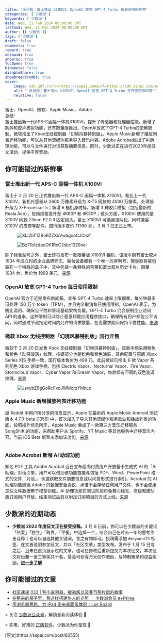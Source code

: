 ```yaml
---
title: '派早报：富士推出 X100VI、OpenAI 放宽 GPT-4 Turbo 每日使用限制等'
categories: ['少数派']
keywords: ['少数派']
date: Wed, 21 Feb 2024 00:00:00 GMT
lastmod: Wed, 21 Feb 2024 00:00:00 GMT
author: [['少数派']]
tags: ['少数派']
draft: false 
comments: true
reward: true 
mermaid: true 
showToc: true 
TocOpen: true 
hidemeta: false 
disableShare: true 
showbreadcrumbs: true 
cover:
    image: cdn.g0f.cn/?r=https://sspai.com&url=https://cdn.sspai.com/editor/u_/cnadvulb34tenbpc0pcg?imageView2/2/w/1120/q/90/interlace/1/ignore-error/1
    alt: "'派早报：富士推出 X100VI、OpenAI 放宽 GPT-4 Turbo 每日使用限制等'"
    relative: false
---
```


<div>

<div> 富士、OpenAI、微软、Apple Music、Adobe<br/>
总结:<br/>
富士推出新一代APS-C画幅一体机X100VI，提升了传感器和处理器性能，新增了防抖和胶片模拟功能，还有限量版推出。OpenAI放宽了GPT-4 Turbo的使用限制。微软推出了Xbox无线控制器「幻境风暴特别版」。Apple Music新增了播放列表迁移功能，可以从其他流媒体服务导入音乐内容。Adobe Acrobat推出了AI助理功能，可以与文件进行对话获取摘要信息。同时，少数派正在进行2023年度征文活动，提供丰厚奖励。 <div>
<h2>你可能错过的新鲜事</h2><h3>富士推出新一代 APS-C 画幅一体机 X100VI</h3><p>富士于 2 月 20 日正式推出新一代 APS-C 画幅一体机 X100VI。相比上一代 X100V，新机传感器从 2600 万像素升级为 X-T5 同款的 4000 万像素，处理器升级为 X-Processor 5；新增 6 档机身防抖，新增 3 种胶片模拟（包括最新的 Reala Ace），视频规格提升至 4K60P 和 6K30P；镜头方面，X100VI 使用的是 X100V 同款 23mm F2.0 II 固定镜头。富士 X100VI 可选黑银两色，同时兼容 X100V 的皮套等配件，国行版本定价 11390 元， 3 月 1 日正式上市。</p><figure class="image ss-img-wrapper"><img alt="XIJZbT1ZBoRZZXxVwbgcoCJCnzf" src="cdn.g0f.cn/?r=https://sspai.com&url=https://cdn.sspai.com/editor/u_/cnadvulb34tenbpc0pcg?imageView2/2/w/1120/q/90/interlace/1/ignore-error/1"/></figure><figure class="image ss-img-wrapper"><img alt="Bz71b1zdaoOK1RxC2sbc13Z8neI" src="cdn.g0f.cn/?r=https://sspai.com&url=https://cdn.sspai.com/editor/u_/cnadvutb34tenbpc0pd0?imageView2/2/w/1120/q/90/interlace/1/ignore-error/1"/></figure><p>除了标准型号之外，富士还将发布一款限量版 X100VI 相机，该版本刻有富士胶片 1934 年成立时的企业品牌标志，每台设备都有一个唯一的序列号，限量款将被包装在一个特殊的盒子中，其中包括一条特殊的背带和富士胶片历史卡片。限量 1934 台，售价为 1999 美元。<a href="https://m.ithome.com/html/751018.htm">来源</a></p><h3>OpenAI 放宽 GPT-4 Turbo 每日使用限制</h3><p>OpenAI 官方于近期发布新闻稿，宣布 GPT-4 Turbo 速率上限翻番，每分钟最多可处理 150 万个 token（TPM），并且完全取消每日使用限制。OpenAI 表示，为防止滥用、确保公平性和管理基础架构负载，GPT-4 Turbo 仍会限制企业访问 API 的速率，这种限制可以防止恶意超载应用程序接口，确保所有用户都能公平访问，同时通过节流指定时间内允许的请求数量，在高需求期间保持平稳性能。<a href="https://www.pingwest.com/w/292580">来源</a></p><h3>微软 Xbox 无线控制器「幻境风暴特别版」国行开售</h3><p>微软于 2 月 20 日发售 Xbox 无线控制器「幻境风暴特别版」，该款手柄采用粉色和紫色「动感漩涡」纹理，按键部分也是粉色和紫色涂装，其余配置与原版 Xbox Series X|S 手柄一致，国行版本售价为 499 元。此前微软已推出 6 款 Vapor 系列配色 Xbox 游戏手柄，包括 Electric Vapor、Nocturnal Vapor、Fire Vapor、Stormcloud Vapor、Cyber Vapor 和 Dream Vapor，每款都有不同的双色漩涡纹理。<a href="https://m.ithome.com/html/751019.htm">来源</a></p><figure class="image ss-img-wrapper"><img alt="JsvybZ6gGoRcl1xdJWMcrzYMnLc" src="cdn.g0f.cn/?r=https://sspai.com&url=https://cdn.sspai.com/editor/u_/cnadvv5b34tenbpc0pdg?imageView2/2/w/1120/q/90/interlace/1/ignore-error/1"/></figure><h3>Apple Music 新增播放列表迁移功能</h3><p>据 Reddit 中用户所分享的信息显示，Apple 在最新的 Apple Music Android 测试版本 4.7.0-beta (1359) 中，首次加入了导入其他流媒体服务歌曲和播放列表的功能。按照操作信息所示，Apple Music 集成了一款第三方音乐迁移服务 SongShift 的功能，来帮助用户从 Spotify、YT Music 等其他服务中迁移音乐内容。当前 iOS Beta 版暂未添加该功能。<a href="https://www.reddit.com/r/AppleMusic/comments/1at8g93/apple_music_470beta_1359_for_android_apple/#iossharentf">来源</a></p><figure class="ss-imgRows"><img alt="" src="cdn.g0f.cn/?r=https://sspai.com&url=https://cdn.sspai.com/2024/02/21/86afab8a7130dbe4c173032d244c1264.png?imageView2/2/w/1120/q/90/interlace/1/ignore-error/1"/><img alt="" src="cdn.g0f.cn/?r=https://sspai.com&url=https://cdn.sspai.com/2024/02/21/42082c7cf0070f9b81c9e43133784ed6.png?imageView2/2/w/1120/q/90/interlace/1/ignore-error/1"/></figure><h3>Adobe Acrobat 新增 AI 助理功能</h3><p>知名 PDF 工具 Adobe Acrobat 近日宣布面向付费用户开放基于生成式 AI 的「AI 助理」对话引擎，用户可以借助该功能直接与包括 PDF、Word、PowerPoint 格式的文件「对话」，快速获取文件摘要信息或以问答形式进行索引，Acrobat 的 AI 助理功能遵循 Adobe 的数据安全协议，承诺不会存储任何用户文件、也不会使用这些文件数据用于模型训练。AI 助理功能在测试阶段将免费向标准、高级和团队版订阅用户开放，结束测试后将以附加订阅项目的方式上线。<a href="https://www.theverge.com/2024/2/20/24077217/adobe-acrobat-generative-ai-assistant-chatbot-pdf-document">来源</a></p><h2>少数派的近期动态</h2><ul><li><strong>少数派 2023 年度征文正在接受投稿。</strong>3 月 8 日前，你可以在少数派的关键词「热爱」「独立」「跨界」「平衡」中选择一个，结合自己在过去一年的思考作出诠释；也可以自选其他关键词，言之有物即可。投稿需添加 <code>#keyword23</code> 标签、在文首说明参加征文，并以「社区文章」类型发布。发布于 1 月 15 日或之后、且未在首页展示过的文章，也可在修改后重新提交为本次征文。本次征文将设置一至三等奖共十名，最高可获得万元创作激励，及特制徽章和权益奖励。<a href="https://sspai.com/post/86409"><strong>进一步了解</strong></a></li></ul><h2>你可能错过的文章</h2><ul><li><a href="https://sspai.com/post/86538">社区速递 032 | 写小说利器、被盗版以及春节照片后的故事</a></li><li><a href="https://sspai.com/prime/story/lighting-design-for-rented-properties">在租来的房子里，我这样搭建怡人的光照 ｜ 少数派会员 π+Prime</a></li><li><a href="https://sspai.com/post/86288">用浏览器思路，为 iPad 带来桌面级体验：Lok Board</a></li></ul><p>&gt; 关注 <a href="https://sspai.com/s/J71e">少数派公众号</a>，解锁全新阅读体验 📰</p><p>&gt; 实用、好用的 <a href="https://sspai.com/mall">正版软件</a>，少数派为你呈现 🚀</p>
</div></div>
</div>

<div>
[原文](https://sspai.com/post/86555)
</div>

